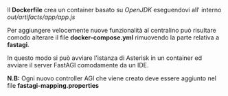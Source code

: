 Il **Dockerfile** crea un container basato su _OpenJDK_ eseguendovi all' interno _out/artifacts/app/app.js_

Per aggiungere velocemente nuove funzionalità al centralino può risultare comodo alterare il file **docker-compose.yml** 
rimuovendo la parte relativa a __fastagi__.

In questo modo si può avviare l'istanza di Asterisk in un container ed avviare il server FastAGI comodamente da un IDE.

**N.B:** Ogni nuovo controller AGI che viene creato deve essere aggiunto nel file  **fastagi-mapping.properties**
